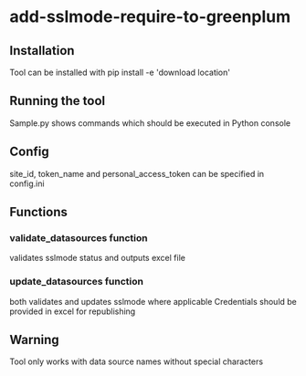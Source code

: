 # add-sslmode-require-to-greenplum

## Installation

Tool can be installed with pip install -e 'download location'

## Running the tool

Sample.py shows commands which should be executed in Python console

## Config

site_id, token_name and personal_access_token can be specified in config.ini

## Functions

### validate_datasources function

validates sslmode status and outputs excel file

### update_datasources function

both validates and updates sslmode where applicable
Credentials should be provided in excel for republishing


## Warning

Tool only works with data source names without special characters


